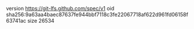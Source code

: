 version https://git-lfs.github.com/spec/v1
oid sha256:9a63aa4baec87637fe944bbf7118c3fe22067718af622d961fd06158f63741ac
size 26534
